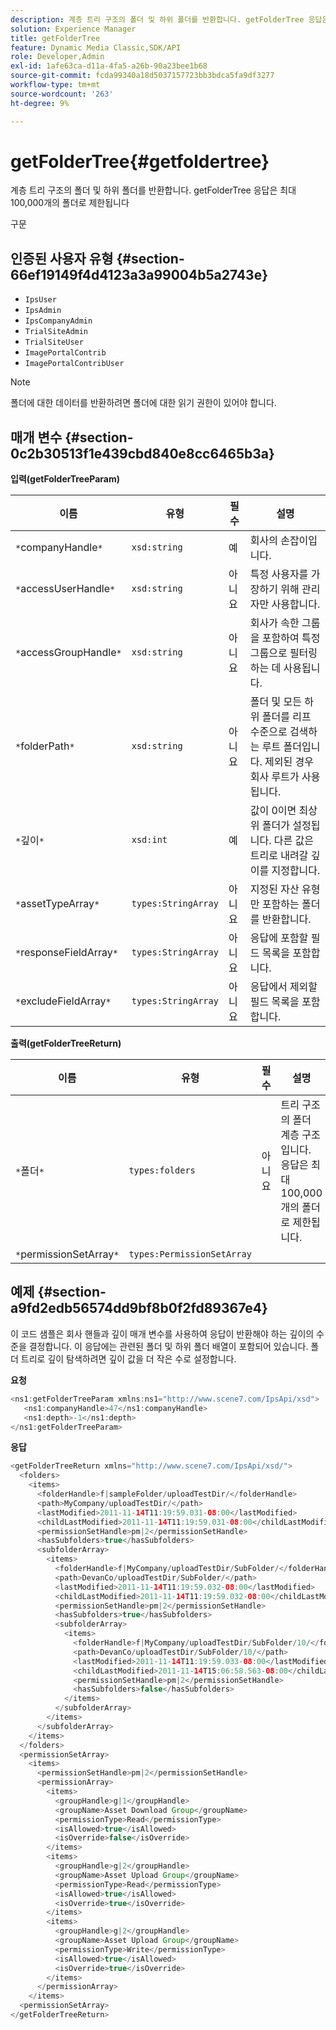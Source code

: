 ```yaml
---
description: 계층 트리 구조의 폴더 및 하위 폴더를 반환합니다. getFolderTree 응답은 최대 100,000개의 폴더로 제한됩니다
solution: Experience Manager
title: getFolderTree
feature: Dynamic Media Classic,SDK/API
role: Developer,Admin
exl-id: 1afe63ca-d11a-4fa5-a26b-90a23bee1b68
source-git-commit: fcda99340a18d5037157723bb3bdca5fa9df3277
workflow-type: tm+mt
source-wordcount: '263'
ht-degree: 9%

---
```


# getFolderTree{#getfoldertree}

계층 트리 구조의 폴더 및 하위 폴더를 반환합니다. getFolderTree 응답은 최대 100,000개의 폴더로 제한됩니다

구문

## 인증된 사용자 유형 {#section-66ef19149f4d4123a3a99004b5a2743e}

* `IpsUser`
* `IpsAdmin`
* `IpsCompanyAdmin`
* `TrialSiteAdmin`
* `TrialSiteUser`
* `ImagePortalContrib`
* `ImagePortalContribUser`

>[!NOTE]
>
>폴더에 대한 데이터를 반환하려면 폴더에 대한 읽기 권한이 있어야 합니다.

## 매개 변수 {#section-0c2b30513f1e439cbd840e8cc6465b3a}

**입력(getFolderTreeParam)**

| 이름 | 유형 | 필수 | 설명 |
|---|---|---|---|
| `*`companyHandle`*` | `xsd:string` | 예 | 회사의 손잡이입니다. |
| `*`accessUserHandle`*` | `xsd:string` | 아니요 | 특정 사용자를 가장하기 위해 관리자만 사용합니다. |
| `*`accessGroupHandle`*` | `xsd:string` | 아니요 | 회사가 속한 그룹을 포함하여 특정 그룹으로 필터링하는 데 사용됩니다. |
| `*`folderPath`*` | `xsd:string` | 아니요 | 폴더 및 모든 하위 폴더를 리프 수준으로 검색하는 루트 폴더입니다. 제외된 경우 회사 루트가 사용됩니다. |
| `*`깊이`*` | `xsd:int` | 예 | 값이 0이면 최상위 폴더가 설정됩니다. 다른 값은 트리로 내려갈 깊이를 지정합니다. |
| `*`assetTypeArray`*` | `types:StringArray` | 아니요 | 지정된 자산 유형만 포함하는 폴더를 반환합니다. |
| `*`responseFieldArray`*` | `types:StringArray` | 아니요 | 응답에 포함할 필드 목록을 포함합니다. |
| `*`excludeFieldArray`*` | `types:StringArray` | 아니요 | 응답에서 제외할 필드 목록을 포함합니다. |

**출력(getFolderTreeReturn)**

| 이름 | 유형 | 필수 | 설명 |
|---|---|---|---|
| `*`폴더`*` | `types:folders` | 아니요 | 트리 구조의 폴더 계층 구조입니다. 응답은 최대 100,000개의 폴더로 제한됩니다. |
| `*`permissionSetArray`*` | `types:PermissionSetArray` |  |  |

## 예제 {#section-a9fd2edb56574dd9bf8b0f2fd89367e4}

이 코드 샘플은 회사 핸들과 깊이 매개 변수를 사용하여 응답이 반환해야 하는 깊이의 수준을 결정합니다. 이 응답에는 관련된 폴더 및 하위 폴더 배열이 포함되어 있습니다. 폴더 트리로 깊이 탐색하려면 깊이 값을 더 작은 수로 설정합니다.

**요청**

```java
<ns1:getFolderTreeParam xmlns:ns1="http://www.scene7.com/IpsApi/xsd">
   <ns1:companyHandle>47</ns1:companyHandle>
   <ns1:depth>-1</ns1:depth>
</ns1:getFolderTreeParam>
```

**응답**

```java
<getFolderTreeReturn xmlns="http://www.scene7.com/IpsApi/xsd/">
  <folders>
    <items>
      <folderHandle>f|sampleFolder/uploadTestDir/</folderHandle>
      <path>MyCompany/uploadTestDir/</path>
      <lastModified>2011-11-14T11:19:59.031-08:00</lastModified>
      <childLastModified>2011-11-14T11:19:59.031-08:00</childLastModified>
      <permissionSetHandle>pm|2</permissionSetHandle>
      <hasSubfolders>true</hasSubfolders>
      <subfolderArray>
        <items>
          <folderHandle>f|MyCompany/uploadTestDir/SubFolder/</folderHandle>
          <path>DevanCo/uploadTestDir/SubFolder/</path>
          <lastModified>2011-11-14T11:19:59.032-08:00</lastModified>
          <childLastModified>2011-11-14T11:19:59.032-08:00</childLastModified>
          <permissionSetHandle>pm|2</permissionSetHandle>
          <hasSubfolders>true</hasSubfolders>
          <subfolderArray>
            <items>
              <folderHandle>f|MyCompany/uploadTestDir/SubFolder/10/</folderHandle>
              <path>DevanCo/uploadTestDir/SubFolder/10/</path>
              <lastModified>2011-11-14T11:19:59.033-08:00</lastModified>
              <childLastModified>2011-11-14T15:06:58.563-08:00</childLastModified>
              <permissionSetHandle>pm|2</permissionSetHandle>
              <hasSubfolders>false</hasSubfolders>
            </items>
          </subfolderArray>
        </items>
      </subfolderArray>
    </items>
  </folders>
  <permissionSetArray>
    <items>
      <permissionSetHandle>pm|2</permissionSetHandle>
      <permissionArray>
        <items>
          <groupHandle>g|1</groupHandle>
          <groupName>Asset Download Group</groupName>
          <permissionType>Read</permissionType>
          <isAllowed>true</isAllowed>
          <isOverride>false</isOverride>
        </items>
        <items>
          <groupHandle>g|2</groupHandle>
          <groupName>Asset Upload Group</groupName>
          <permissionType>Read</permissionType>
          <isAllowed>true</isAllowed>
          <isOverride>true</isOverride>
        </items>
        <items>
          <groupHandle>g|2</groupHandle>
          <groupName>Asset Upload Group</groupName>
          <permissionType>Write</permissionType>
          <isAllowed>true</isAllowed>
          <isOverride>true</isOverride>
        </items>
      </permissionArray>
    </items>
  <permissionSetArray>
</getFolderTreeReturn>
```
